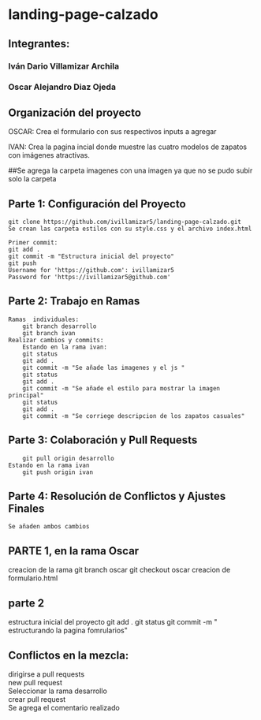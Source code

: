 # landing-page-calzado

## Integrantes: 
### Iván Dario Villamizar Archila
### Oscar Alejandro Diaz Ojeda

## Organización del proyecto
OSCAR: 
Crea el formulario con sus respectivos inputs a agregar 

IVAN: 
Crea la pagina incial donde muestre las cuatro modelos de zapatos con imágenes atractivas. 

##Se agrega la carpeta imagenes con una imagen ya que no se pudo subir solo la carpeta


## Parte 1: Configuración del Proyecto  
	git clone https://github.com/ivillamizar5/landing-page-calzado.git     
	Se crean las carpeta estilos con su style.css y el archivo index.html  

	Primer commit:  
	git add .  
	git commit -m "Estructura inicial del proyecto"  
	git push  
	Username for 'https://github.com': ivillamizar5  
	Password for 'https://ivillamizar5@github.com'  
	

## Parte 2: Trabajo en Ramas  
	Ramas  individuales:  
		git branch desarrollo  
		git branch ivan  
	Realizar cambios y commits:  
		Estando en la rama ivan:  
		git status  
		git add .  
		git commit -m "Se añade las imagenes y el js "    
		git status  
		git add .  
		git commit -m "Se añade el estilo para mostrar la imagen principal"  
		git status  
		git add .  
		git commit -m "Se corriege descripcion de los zapatos casuales"  



## Parte 3: Colaboración y Pull Requests  
	
		git pull origin desarrollo
	Estando en la rama ivan    
		git push origin ivan	   
		
		
		
## Parte 4: Resolución de Conflictos y Ajustes Finales   
	Se añaden ambos cambios 




## PARTE 1, en la rama Oscar

creacion de la rama 
git branch oscar
git checkout oscar
creacion de formulario.html


## parte 2

estructura inicial del proyecto
git add .
git status
git commit -m " estructurando la pagina fomrularios"

## Conflictos     en la mezcla:
dirigirse a pull requests   
new pull request   
Seleccionar la rama desarrollo  
crear pull request   
Se agrega el comentario realizado  








